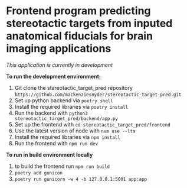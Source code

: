 # Frontend program predicting stereotactic targets from inputed anatomical fiducials for brain imaging applications

*This application is currently in development*

**To run the development environment:**

1. Git clone the stareotactic_target_pred repository `https://github.com/mackenziesnyder/stereotactic-target-pred.git`
2. Set up python backend via `poetry shell`
3. Install the required libraries via `poetry install`
4. Run the backend with `python3 stereotactic_target_pred/backend/app.py`
5. Set up the frontend with `cd stereotactic_target_pred/frontend`
6. Use the latest version of node with `nvm use --lts`
7. Install the required libraries via `npm install`
8. Run the frontend with `npm run dev`

**To run in build environment locally**
1. to build the frontend run `npm run build`
2. `poetry add gunicon`
3. `poetry run gunicorn -w 4 -b 127.0.0.1:5001 app:app`
